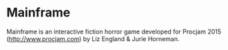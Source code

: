 # Mainframe

Mainframe is an interactive fiction horror game developed for Procjam 2015 (http://www.procjam.com) by Liz England & Jurie Horneman.
